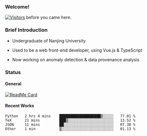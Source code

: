### Welcome!

[![Visitors](https://visitor-badge.laobi.icu/badge?page_id=HermitSun.HermitSun)]() before you came here.

### Brief Introduction

- Undergraduate of Nanjing University

- Used to be a web front-end developer, using Vue.js & TypeScript

- Now working on anomaly detection & data provenance analysis

### Status

#### General

[![ReadMe Card](https://github-readme-stats.hermitsun.vercel.app/api?username=HermitSun&count_private=true&show_icons=true)]()

#### Recent Works

<!--START_SECTION:waka-->
```text
Python   2 hrs 4 mins    ███████████████████▒░░░░░   77.01 % 
TeX      21 mins         ███▒░░░░░░░░░░░░░░░░░░░░░   13.52 % 
JSON     11 mins         ██░░░░░░░░░░░░░░░░░░░░░░░   07.38 % 
Other    1 min           ▒░░░░░░░░░░░░░░░░░░░░░░░░   01.13 % 
```
<!--END_SECTION:waka-->
